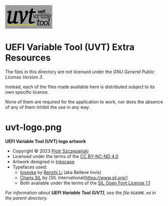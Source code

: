 <img alt="UEFI Variable Tool (UVT) Logo" src="https://github.com/GeographicCone/UefiVarTool/blob/master/extra/uvt-logo.png?raw=true" width="150"/>

# UEFI Variable Tool (UVT) Extra Resources

The files in this directory are not licensed under the _GNU General Public License Version 3_.

Instead, each of the files made available here is distributed subject to its own specific license.

None of them are required for the application to work, nor does the absence of any of them inhibit the use in any way.

# uvt-logo.png

**UEFI Variable Tool (UVT) logo artwork**

* Copyright © 2023 [Piotr Szczepański](https://piotr.szczepanski.name)
* Licensed under the terms of the [CC BY-NC-ND 4.0](http://creativecommons.org/licenses/by-nc-nd/4.0/)
* Artwork designed in [Inkscape](https://inkscape.org/)
* Typefaces used:
  * [Iosevka](https://be5invis.github.io/Iosevka) by [Renzhi Li](https://typeof.net/) (aka Belleve Invis)
  * [Charis SIL](https://software.sil.org/charis/) by [SIL International(https://www.sil.org/)
  * Both available under the terms of the [SIL Open Font License 1.1](https://scripts.sil.org/OFL)

_For information about **UEFI Variable Tool (UVT)**, see the file `README.md` in the parent directory._
